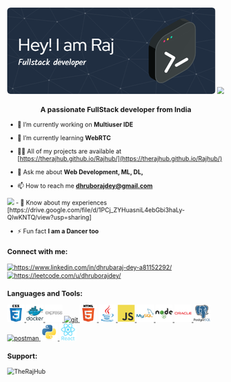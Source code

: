 ![Header](./github-header-image.png)
<img src="https://camo.githubusercontent.com/1686e135d1c9adb75ca8d9c23308f6673ec5a66931044ff5cd53ba587f29fe88/68747470733a2f2f692e70696e696d672e636f6d2f6f726967696e616c732f35392f33332f33642f35393333336436663162316631623232366261353966333531393964623130372e676966" width="600">
<h3 align="center">A passionate FullStack developer from India</h3>

- 🔭 I’m currently working on **Multiuser IDE**

- 🌱 I’m currently learning **WebRTC**

- 👨‍💻 All of my projects are available at [https://therajhub.github.io/Rajhub/](https://therajhub.github.io/Rajhub/)

- 💬 Ask me about **Web Development, ML, DL,**

- 📫 How to reach me **dhruborajdey@gmail.com**
<img src="https://i.pinimg.com/originals/e6/da/c1/e6dac1038095d76596e8b1bd9653f569.gif" >
- 📄 Know about my experiences [https://drive.google.com/file/d/1PCj_ZYHuasniL4ebGbi3haLy-QIwKNTQ/view?usp=sharing]

- ⚡ Fun fact **I am a Dancer too**

<h3 align="left">Connect with me:</h3>
<p align="left">
<a href="https://linkedin.com/in/https://www.linkedin.com/in/dhrubaraj-dey-a81152292/" target="blank"><img align="center" src="https://raw.githubusercontent.com/rahuldkjain/github-profile-readme-generator/master/src/images/icons/Social/linked-in-alt.svg" alt="https://www.linkedin.com/in/dhrubaraj-dey-a81152292/" height="30" width="40" /></a>
<a href="https://www.leetcode.com/https://leetcode.com/u/dhruborajdey/" target="blank"><img align="center" src="https://raw.githubusercontent.com/rahuldkjain/github-profile-readme-generator/master/src/images/icons/Social/leet-code.svg" alt="https://leetcode.com/u/dhruborajdey/" height="30" width="40" /></a>
</p>

<h3 align="left">Languages and Tools:</h3>
<p align="left"> <a href="https://www.w3schools.com/css/" target="_blank" rel="noreferrer"> <img src="https://raw.githubusercontent.com/devicons/devicon/master/icons/css3/css3-original-wordmark.svg" alt="css3" width="40" height="40"/> </a> <a href="https://www.docker.com/" target="_blank" rel="noreferrer"> <img src="https://raw.githubusercontent.com/devicons/devicon/master/icons/docker/docker-original-wordmark.svg" alt="docker" width="40" height="40"/> </a> <a href="https://expressjs.com" target="_blank" rel="noreferrer"> <img src="https://raw.githubusercontent.com/devicons/devicon/master/icons/express/express-original-wordmark.svg" alt="express" width="40" height="40"/> </a> <a href="https://git-scm.com/" target="_blank" rel="noreferrer"> <img src="https://www.vectorlogo.zone/logos/git-scm/git-scm-icon.svg" alt="git" width="40" height="40"/> </a> <a href="https://www.w3.org/html/" target="_blank" rel="noreferrer"> <img src="https://raw.githubusercontent.com/devicons/devicon/master/icons/html5/html5-original-wordmark.svg" alt="html5" width="40" height="40"/> </a> <a href="https://www.java.com" target="_blank" rel="noreferrer"> <img src="https://raw.githubusercontent.com/devicons/devicon/master/icons/java/java-original.svg" alt="java" width="40" height="40"/> </a> <a href="https://developer.mozilla.org/en-US/docs/Web/JavaScript" target="_blank" rel="noreferrer"> <img src="https://raw.githubusercontent.com/devicons/devicon/master/icons/javascript/javascript-original.svg" alt="javascript" width="40" height="40"/> </a> <a href="https://www.mysql.com/" target="_blank" rel="noreferrer"> <img src="https://raw.githubusercontent.com/devicons/devicon/master/icons/mysql/mysql-original-wordmark.svg" alt="mysql" width="40" height="40"/> </a> <a href="https://nodejs.org" target="_blank" rel="noreferrer"> <img src="https://raw.githubusercontent.com/devicons/devicon/master/icons/nodejs/nodejs-original-wordmark.svg" alt="nodejs" width="40" height="40"/> </a> <a href="https://www.oracle.com/" target="_blank" rel="noreferrer"> <img src="https://raw.githubusercontent.com/devicons/devicon/master/icons/oracle/oracle-original.svg" alt="oracle" width="40" height="40"/> </a> <a href="https://www.postgresql.org" target="_blank" rel="noreferrer"> <img src="https://raw.githubusercontent.com/devicons/devicon/master/icons/postgresql/postgresql-original-wordmark.svg" alt="postgresql" width="40" height="40"/> </a> <a href="https://postman.com" target="_blank" rel="noreferrer"> <img src="https://www.vectorlogo.zone/logos/getpostman/getpostman-icon.svg" alt="postman" width="40" height="40"/> </a> <a href="https://www.python.org" target="_blank" rel="noreferrer"> <img src="https://raw.githubusercontent.com/devicons/devicon/master/icons/python/python-original.svg" alt="python" width="40" height="40"/> </a> <a href="https://reactjs.org/" target="_blank" rel="noreferrer"> <img src="https://raw.githubusercontent.com/devicons/devicon/master/icons/react/react-original-wordmark.svg" alt="react" width="40" height="40"/> </a> </p>

<h3 align="left">Support:</h3>
<p><a href="https://ko-fi.com/TheRajHub"> <img align="left" src="https://cdn.ko-fi.com/cdn/kofi3.png?v=3" height="50" width="210" alt="TheRajHub" /></a></p><br><br>
